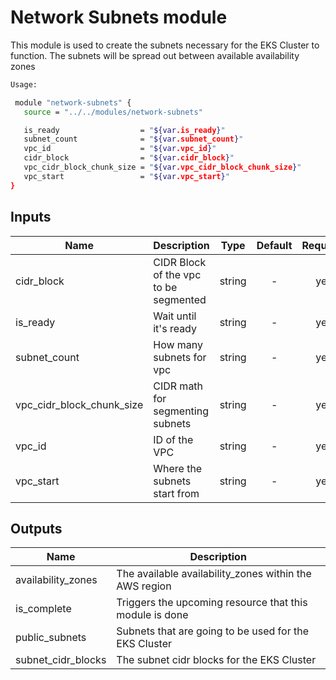 # Network Subnets module

This module is used to create the subnets necessary for the EKS Cluster to function.  The subnets
will be spread out between available availability zones

```bash
Usage:

 module "network-subnets" {
   source = "../../modules/network-subnets"

   is_ready                  = "${var.is_ready}"
   subnet_count              = "${var.subnet_count}"
   vpc_id                    = "${var.vpc_id}"
   cidr_block                = "${var.cidr_block}"
   vpc_cidr_block_chunk_size = "${var.vpc_cidr_block_chunk_size}"
   vpc_start                 = "${var.vpc_start}"
}
```


## Inputs

| Name | Description | Type | Default | Required |
|------|-------------|:----:|:-----:|:-----:|
| cidr_block | CIDR Block of the vpc to be segmented | string | - | yes |
| is_ready | Wait until it's ready | string | - | yes |
| subnet_count | How many subnets for vpc | string | - | yes |
| vpc_cidr_block_chunk_size | CIDR math for segmenting subnets | string | - | yes |
| vpc_id | ID of the VPC | string | - | yes |
| vpc_start | Where the subnets start from | string | - | yes |

## Outputs

| Name | Description |
|------|-------------|
| availability_zones | The available availability_zones within the AWS region |
| is_complete | Triggers the upcoming resource that this module is done |
| public_subnets | Subnets that are going to be used for the EKS Cluster |
| subnet_cidr_blocks | The subnet cidr blocks for the EKS Cluster |

